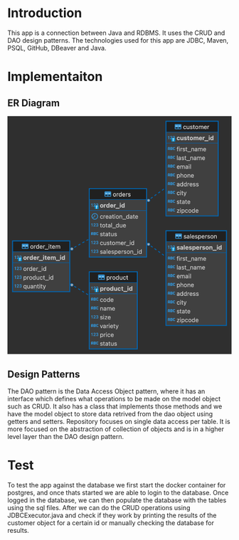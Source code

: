 # Introduction
This app is a connection between Java and RDBMS. It uses the CRUD and DAO design patterns. The technologies used for this app are JDBC, Maven, PSQL, GitHub, DBeaver and Java. 
# Implementaiton
## ER Diagram
![ER diagram](./assets/ERD.png)
## Design Patterns
The DAO pattern is the Data Access Object pattern, where it has an interface which defines what operations to be made on the model object such as CRUD. It also has a class that implements those methods and we have the model object to store data retrived from the dao object using getters and setters. Repository focuses on single data access per table. It is more focused on the abstraction of collection of objects and is in a higher level layer than the DAO design pattern.
# Test
To test the app against the database we first start the docker container for postgres, and once thats started we are able to login to the database. Once logged in the database, we can then populate the database with the tables using the sql files. After we can do the CRUD operations using JDBCExecutor.java and check if they work by printing the results of the customer object for a certain id or manually checking the database for results.
